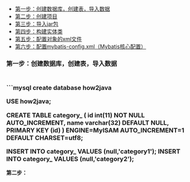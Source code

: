 
* [第一步：创建数据库，创建表，导入数据](#1)<br>
* [第二步：创建项目](#2)<br>
* [第三步：导入jar包](#3)<br>
* [第四步：构建实体类](#4)<br>
* [第五步：配置对象的xml文件](#5)<br>
* [第六步：配置mybatis-config.xml（Mybatis核心配置）](#6)<br>



<h3 id='1'>第一步：创建数据库，创建表，导入数据<h3><br>
```mysql
create database how2java

USE how2java;
 
CREATE TABLE category_ (
  id int(11) NOT NULL AUTO_INCREMENT,
  name varchar(32) DEFAULT NULL,
  PRIMARY KEY (id)
) ENGINE=MyISAM AUTO_INCREMENT=1 DEFAULT CHARSET=utf8;


INSERT INTO category_ VALUES (null,'category1');
INSERT INTO category_ VALUES (null,'category2');
```
第二步：

